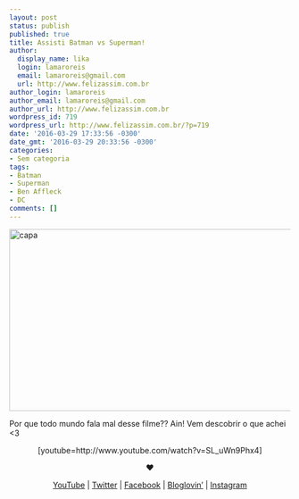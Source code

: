 ```yaml
---
layout: post
status: publish
published: true
title: Assisti Batman vs Superman!
author:
  display_name: lika
  login: lamaroreis
  email: lamaroreis@gmail.com
  url: http://www.felizassim.com.br
author_login: lamaroreis
author_email: lamaroreis@gmail.com
author_url: http://www.felizassim.com.br
wordpress_id: 719
wordpress_url: http://www.felizassim.com.br/?p=719
date: '2016-03-29 17:33:56 -0300'
date_gmt: '2016-03-29 20:33:56 -0300'
categories:
- Sem categoria
tags:
- Batman
- Superman
- Ben Affleck
- DC
comments: []
---
```

<p><a href="http://www.felizassim.com.br/wp-content/uploads/2016/04/capa.jpg"><img class="aligncenter size-large wp-image-720" src="http://www.felizassim.com.br/wp-content/uploads/2016/04/capa-1024x522.jpg" alt="capa" width="640" height="326" /></a></p>
<p>Por que todo mundo fala mal desse filme?? Ain! Vem descobrir o que achei <3</p>
<p style="text-align: center;">[youtube=http://www.youtube.com/watch?v=SL_uWn9Phx4]</p></p>
<p style="text-align: center;"><b>&hearts;</b></p></p>
<p style="text-align: center;"><a href="https://www.youtube.com/channel/UCTk3xkOSzWzf8Ba-wJN8jDA">YouTube</a> |&nbsp;<a href="https://twitter.com/pocketlika">Twitter</a>&nbsp;|&nbsp;<a href="http://www.facebook.com/blogfelizassim">Facebook</a>&nbsp;|&nbsp;<a href="https://www.bloglovin.com/blogs/feliz-assim-14224049">Bloglovin&rsquo;</a>&nbsp;|&nbsp;<a href="http://instagram.com/pocketlika">Instagram</a></p></p>
